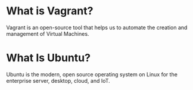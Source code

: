 # What is Vagrant?

Vagrant is an open-source tool that helps us to automate the creation and management of Virtual Machines.

# What Is Ubuntu?

Ubuntu is the modern, open source operating system on Linux for the enterprise server, desktop, cloud, and IoT.

